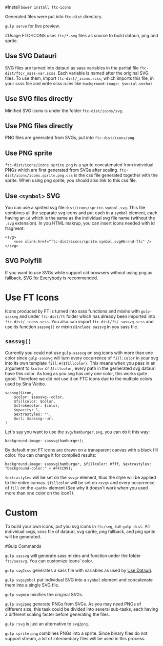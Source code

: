 #Install
`bower install ftc-icons`

Generated files were put into `ftc-dist` directory.

`gulp serve` for live preview.

#Usage
FTC-ICONS uses `ftc/*.svg` files as source to build datauri, png and sprite.

## Use SVG Datauri

SVG files are turned into datauri as sass variables in the partial file `ftc-dist/ftc/_sass-var.scss`. Each variable is named after the original SVG files. To use them, import `ftc-dist/_icons.scss`, which imports this file, in your scss file and write scss rules like `background-image: $social-wechat`.

## Use SVG files directly

Minified SVG icons is under the folder `ftc-dist/icons/svg`.

## Use PNG files directly

PNG files are generated from SVGs, put into `ftc-dist/icons/png`.

## Use PNG sprite

`ftc-dist/icons/icons.sprite.png` is a sprite concatenated from individual PNGs which are first generated from SVGs after scaling. `ftc-dist/icons/icons.sprite.png.css` is the css file generated together with the sprite. When using png sprite, you should also link to this css file.

## Use `<symbol>` SVG

You can use a sprited svg file `dist/icons/sprite.symbol.svg`. This file combines all the separate svg icons and put each in a `symbol` element, each having an `id` which is the same as the individual svg file name (without the `.svg` extension). In you HTML makrup, you can insert icons needed with id fragment:

	<svg>
		<use xlink:href="ftc-dist/icons/sprite.symbol.svg#brand-ftc" />
	</svg>

## SVG Polyfill
If you want to use SVGs while support old browsers without using png as fallback, [SVG for Everybody](https://github.com/jonathantneal/svg4everybody) is recommended.

# Use FT Icons
Icons produced by FT is turned into sass functions and mixins with `gulp-sassvg` and under `ftc-dist/ft` folder which has already been imported into `ftc-dist/_icons.scss`. You also can import `ftc-dist/ft/_sassvg.scss` and use its function `sassvg()` or mixin `@include sassvg` in you sass file.

## `sassvg()`
Currently you could not use `gulp-sassvg` on svg icons with more than one color since `gulp-sassvg` will turn every occurrence of `fill:color` in your svg into its own template `fill:#{$fillcolor}`. This means when you pass in an argument to `$color` or `$fillcolor`, every path in the gernerated svg datauri have this color. As long as you svg has only one color, this works quite good. Therefore we did not use it on FTC icons due to the multiple colors used by Sina Weibo.

    sassvg($icon, 
        $color: $sassvg--color, 
        $fillcolor: $color,
        $strokecolor: $color, 
        $opacity: 1,
        $extrastyles: "",
        $url: $sassvg--url
    )

Let's say you want to use the `svg/hamburger.svg`, you can do it this way:

    background-image: sassvg(hamburger);

By default most FT icons are drawn on a transparent canvas with a black fill color. You can change it for compiled results:

    background-image: sassvg(hamburger, $fillcolor: #fff, $extrastyles: "background-color:" + #FFCC99);

`$extrastyles` will be set on the `<svg>` element, thus the style will be applied to the entire canvas. `$fillcolor` will be set on `<svg>` and every occurrence of `fill` on the `<path>` element (See why it doesn't work when you used more than one color on the icon?). 

# Custom
To build your own icons, put you svg icons in `ftc/svg`, run `gulp dist`. All individual svgs, scss file of datauri, svg sprite, png fallback, and png sprite will be generated.

#Gulp Commands

`gulp sassvg` will generate sass mixins and function under the folder `ftc/sassvg`. You can customize icons' color.

`gulp svg2css` generates a sass file with variables as used by
[Use Datauri](#use-svg-datauri).

`gulp svgsymbol` put individual SVG into a `symbol` element and concatenate them into a single SVG file.

`gulp svgmin` minifies the original SVGs.

`gulp svg2png` generate PNGs from SVGs. As you may need PNGs of different size, this task could be divided into several sub-tasks, each having a different scaling facter before generating the files.

`gulp rsvg` is just an alternative to `svg2png`.

`gulp sprite:png` combines PNGs into a sprite. Since binary files do not support stream, a lot of intermediary files will be used in this process.




